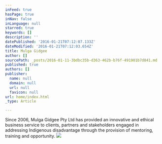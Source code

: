 ```yaml
---
inFeed: true
hasPage: true
inNav: false
inLanguage: null
starred: true
keywords: []
description: ''
datePublished: '2016-01-21T07:12:07.133Z'
dateModified: '2016-01-21T07:12:03.654Z'
title: Mulga Gidgee
author: []
sourcePath: _posts/2016-01-11-3bdbc35b-d363-462b-b76f-491901b7d841.md
published: true
authors: []
publisher:
  name: null
  domain: null
  url: null
  favicon: null
url: home/index.html
_type: Article

---
```

Since 2006, Mulga Gidgee Pty 
Ltd has provided an innovative and ethical business service to clients, 
partners and stakeholders engaged in addressing Indigenous disadvantage 
through the provision of mentoring, training and opportunity.
![](https://the-grid-user-content.s3-us-west-2.amazonaws.com/0966fcbc-6fd2-4097-9dc8-01c14841c33f.png)